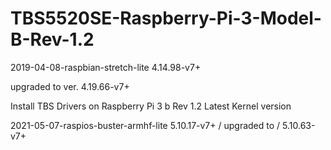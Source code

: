 # TBS5520SE-Raspberry-Pi-3-Model-B-Rev-1.2


2019-04-08-raspbian-stretch-lite  4.14.98-v7+

 upgraded to ver.  4.19.66-v7+


 Install TBS Drivers on Raspberry Pi 3 b Rev 1.2 Latest Kernel version

2021-05-07-raspios-buster-armhf-lite
5.10.17-v7+  / upgraded to /  5.10.63-v7+
